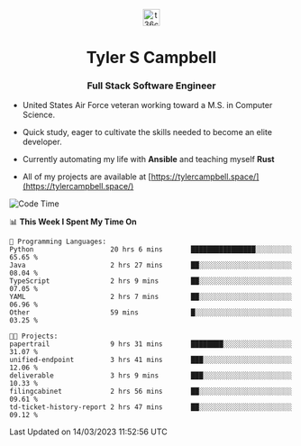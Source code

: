 <p align="center">
<a href="https://www.linkedin.com/in/t36campbell" target="blank"><img align="center" src="https://ik.imagekit.io/t36campbell/Portfolio/linkedin.png.original_m8bbGgPh6.png" alt="t36campbell" height="30" width="30" /></a>
</p>
<h1 align="center">Tyler S Campbell</h1>
<h3 align="center">Full Stack Software Engineer</h3>

* United States Air Force veteran working toward a M.S. in Computer Science.

* Quick study, eager to cultivate the skills needed to become an elite developer.

* Currently automating my life with **Ansible** and teaching myself **Rust**

* All of my projects are available at [https://tylercampbell.space/](https://tylercampbell.space/)

<!--START_SECTION:waka-->
![Code Time](http://img.shields.io/badge/Code%20Time-2%2C270%20hrs%2026%20mins-blue)

📊 **This Week I Spent My Time On** 

```text
💬 Programming Languages: 
Python                   20 hrs 6 mins       ████████████████░░░░░░░░░   65.65 % 
Java                     2 hrs 27 mins       ██░░░░░░░░░░░░░░░░░░░░░░░   08.04 % 
TypeScript               2 hrs 9 mins        ██░░░░░░░░░░░░░░░░░░░░░░░   07.05 % 
YAML                     2 hrs 7 mins        ██░░░░░░░░░░░░░░░░░░░░░░░   06.96 % 
Other                    59 mins             █░░░░░░░░░░░░░░░░░░░░░░░░   03.25 % 

🐱‍💻 Projects: 
papertrail               9 hrs 31 mins       ████████░░░░░░░░░░░░░░░░░   31.07 % 
unified-endpoint         3 hrs 41 mins       ███░░░░░░░░░░░░░░░░░░░░░░   12.06 % 
deliverable              3 hrs 9 mins        ███░░░░░░░░░░░░░░░░░░░░░░   10.33 % 
filingcabinet            2 hrs 56 mins       ██░░░░░░░░░░░░░░░░░░░░░░░   09.61 % 
td-ticket-history-report 2 hrs 47 mins       ██░░░░░░░░░░░░░░░░░░░░░░░   09.12 % 
```


 Last Updated on 14/03/2023 11:52:56 UTC
<!--END_SECTION:waka-->
